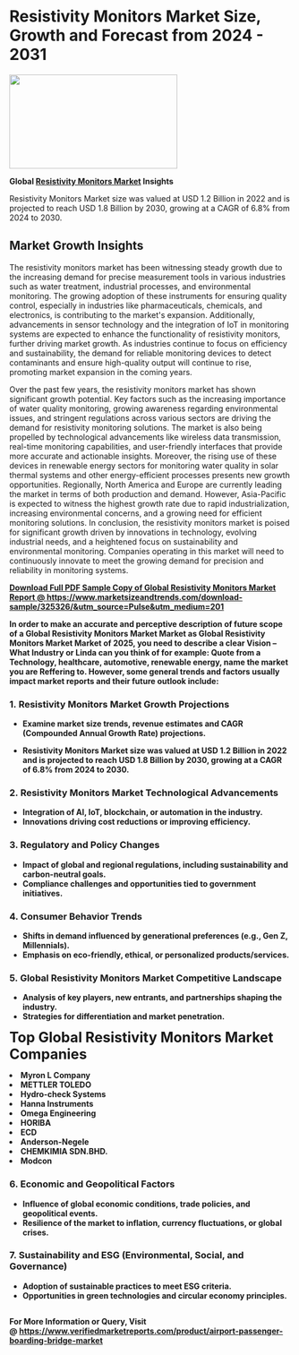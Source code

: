 <H1>Resistivity Monitors Market Size, Growth and Forecast from 2024 - 2031</H1><img class="aligncenter size-medium wp-image-584254" src="https://thirdeyenews.in/wp-content/uploads/2024/09/Global-Market-Research-300x168.jpeg" alt="" width="300" height="168" /><p><strong>Global&nbsp;<a href="https://www.marketsizeandtrends.com/download-sample/325326/&amp;utm_source=Pulse&amp;utm_medium=201">Resistivity Monitors Market</a> Insights</strong></p><p>Resistivity Monitors Market size was valued at USD 1.2 Billion in 2022 and is projected to reach USD 1.8 Billion by 2030, growing at a CAGR of 6.8% from 2024 to 2030.</p><p><h2>Market Growth Insights</h2> <p>The resistivity monitors market has been witnessing steady growth due to the increasing demand for precise measurement tools in various industries such as water treatment, industrial processes, and environmental monitoring. The growing adoption of these instruments for ensuring quality control, especially in industries like pharmaceuticals, chemicals, and electronics, is contributing to the market's expansion. Additionally, advancements in sensor technology and the integration of IoT in monitoring systems are expected to enhance the functionality of resistivity monitors, further driving market growth. As industries continue to focus on efficiency and sustainability, the demand for reliable monitoring devices to detect contaminants and ensure high-quality output will continue to rise, promoting market expansion in the coming years.</p> <p><strong><a href="#"></a></strong></p> <p>Over the past few years, the resistivity monitors market has shown significant growth potential. Key factors such as the increasing importance of water quality monitoring, growing awareness regarding environmental issues, and stringent regulations across various sectors are driving the demand for resistivity monitoring solutions. The market is also being propelled by technological advancements like wireless data transmission, real-time monitoring capabilities, and user-friendly interfaces that provide more accurate and actionable insights. Moreover, the rising use of these devices in renewable energy sectors for monitoring water quality in solar thermal systems and other energy-efficient processes presents new growth opportunities. Regionally, North America and Europe are currently leading the market in terms of both production and demand. However, Asia-Pacific is expected to witness the highest growth rate due to rapid industrialization, increasing environmental concerns, and a growing need for efficient monitoring solutions. In conclusion, the resistivity monitors market is poised for significant growth driven by innovations in technology, evolving industrial needs, and a heightened focus on sustainability and environmental monitoring. Companies operating in this market will need to continuously innovate to meet the growing demand for precision and reliability in monitoring systems.</p> <p><strong><a href="#"></p><p><span class=""><strong>Download Full PDF Sample Copy of Global Resistivity Monitors Market Report</strong> @ <a href="https://www.marketsizeandtrends.com/download-sample/325326/&amp;utm_source=Pulse&amp;utm_medium=201" target="_blank">https://www.marketsizeandtrends.com/download-sample/325326/&amp;utm_source=Pulse&amp;utm_medium=201</a></span></p><p>In order to make an accurate and perceptive description of future scope of a Global&nbsp;Resistivity Monitors Market Market as Global&nbsp;Resistivity Monitors Market Market of 2025, you need to describe a clear Vision &ndash; What Industry or Linda can you think of for example: Quote from a Technology, healthcare, automotive, renewable energy, name the market you are Reffering to. However, some general trends and factors usually impact market reports and their future outlook include:</p><h3>1.&nbsp;<strong>Resistivity Monitors Market Growth Projections</strong></h3><ul><li>Examine market size trends, revenue estimates and CAGR (Compounded Annual Growth Rate) projections.</li><li><p>Resistivity Monitors Market size was valued at USD 1.2 Billion in 2022 and is projected to reach USD 1.8 Billion by 2030, growing at a CAGR of 6.8% from 2024 to 2030.</p></li></ul><h3>2.&nbsp;<strong>Resistivity Monitors Market Technological Advancements</strong></h3><ul><li>Integration of AI, IoT, blockchain, or automation in the industry.</li><li>Innovations driving cost reductions or improving efficiency.</li></ul><h3>3.&nbsp;<strong>Regulatory and Policy Changes</strong></h3><ul><li>Impact of global and regional regulations, including sustainability and carbon-neutral goals.</li><li>Compliance challenges and opportunities tied to government initiatives.</li></ul><h3>4.&nbsp;<strong>Consumer Behavior Trends</strong></h3><ul><li>Shifts in demand influenced by generational preferences (e.g., Gen Z, Millennials).</li><li>Emphasis on eco-friendly, ethical, or personalized products/services.</li></ul><h3>5.&nbsp;<strong>Global Resistivity Monitors Market Competitive Landscape</strong></h3><ul><li>Analysis of key players, new entrants, and partnerships shaping the industry.</li><li>Strategies for differentiation and market penetration.</li></ul><p data-pm-slice="1 1 []"><span style="color: inherit; font-family: inherit; font-size: 25px;">Top Global Resistivity Monitors Market Companies</span></p><div class="" data-test-id=""><p><li>Myron L Company</li><li> METTLER TOLEDO</li><li> Hydro-check Systems</li><li> Hanna Instruments</li><li> Omega Engineering</li><li> HORIBA</li><li> ECD</li><li> Anderson-Negele</li><li> CHEMKIMIA SDN.BHD.</li><li> Modcon</li></p></div><h3>6.&nbsp;<strong>Economic and Geopolitical Factors</strong></h3><ul><li>Influence of global economic conditions, trade policies, and geopolitical events.</li><li>Resilience of the market to inflation, currency fluctuations, or global crises.</li></ul><h3>7.&nbsp;<strong>Sustainability and ESG (Environmental, Social, and Governance)</strong></h3><ul><li>Adoption of sustainable practices to meet ESG criteria.</li><li>Opportunities in green technologies and circular economy principles.</li></ul><h2><strong style="font-size: 14px;">For More Information or Query, Visit @&nbsp;</strong><a style="background-color: #ffffff; font-size: 14px;" href="https://www.marketsizeandtrends.com/report/resistivity-monitors-market/" target="_blank">https://www.verifiedmarketreports.com/product/airport-passenger-boarding-bridge-market</a></h2>
